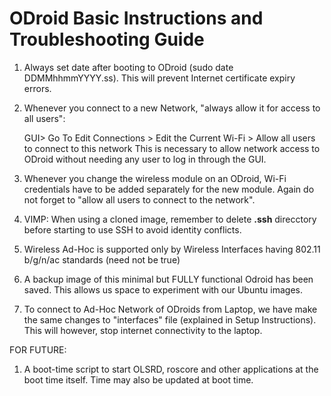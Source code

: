 # ODroid Basic Instructions and Troubleshooting Guide

1. Always set date after booting to ODroid (sudo date DDMMhhmmYYYY.ss). 
This will prevent Internet certificate expiry errors.
2. Whenever you connect to a new Network, "always allow it for access to all users":

	GUI> Go To Edit Connections > Edit the Current Wi-Fi > Allow all users to connect to this network
This is necessary to allow network access to ODroid without needing any user to log in through the GUI.
3. Whenever you change the wireless module on an ODroid, Wi-Fi credentials have to be added separately for the new module. 
Again do not forget to "allow all users to connect to the network".
4. VIMP: When using a cloned image, remember to delete **.ssh** direcctory before starting to use SSH to avoid identity conflicts.
5. Wireless Ad-Hoc is supported only by Wireless Interfaces having 802.11 b/g/n/ac standards (need not be true)
6. A backup image of this minimal but FULLY functional Odroid has been saved. 
This allows us space to experiment with our Ubuntu images. 
7. To connect to Ad-Hoc Network of ODroids from Laptop, we have make the same changes to "interfaces" file (explained in Setup Instructions). 
This will however, stop internet connectivity to the laptop.

FOR FUTURE:
1. A boot-time script to start OLSRD, roscore and other applications at the boot time itself. 
Time may also be updated at boot time.
